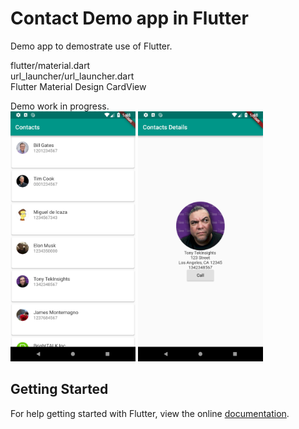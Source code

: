 # Contact Demo app in Flutter

Demo app to demostrate use of Flutter.<br/>

flutter/material.dart<br/>
url_launcher/url_launcher.dart<br/>
Flutter Material Design CardView<br/>
<div>
Demo work in progress.<br/>

<img src="ContactList.png" alt="ContactList.png" height="400dp">
  
<img src="ContactDetails.png" alt="ContactDetails.png" height="400dp">

## Getting Started

For help getting started with Flutter, view the online
[documentation](https://flutter.io/).
</div>

